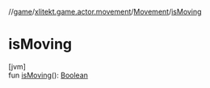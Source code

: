 //[game](../../../index.md)/[xlitekt.game.actor.movement](../index.md)/[Movement](index.md)/[isMoving](is-moving.md)

# isMoving

[jvm]\
fun [isMoving](is-moving.md)(): [Boolean](https://kotlinlang.org/api/latest/jvm/stdlib/kotlin/-boolean/index.html)
